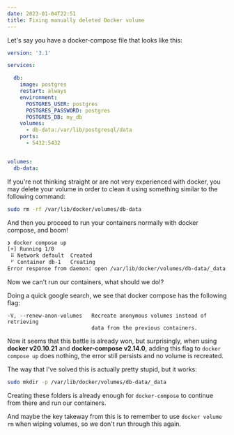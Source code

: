 ```yaml
---
date: 2023-01-04T22:51
title: Fixing manually deleted Docker volume
---
```


Let's say you have a docker-compose file that looks like this:

```yaml
version: '3.1'

services:

  db:
    image: postgres
    restart: always
    environment:
      POSTGRES_USER: postgres
      POSTGRES_PASSWORD: postgres
      POSTGRES_DB: my_db
    volumes:
      - db-data:/var/lib/postgresql/data
    ports:
      - 5432:5432


volumes:
  db-data:
```

If you're not thinking straight or are not very experienced with docker, you may 
delete your volume in order to clean it using something similar to the following command:

```bash
sudo rm -rf /var/lib/docker/volumes/db-data
```

And then you proceed to run your containers normally with docker compose,
and boom!

```bash
❯ docker compose up
[+] Running 1/0
 ⠿ Network default  Created                                                                                 0.0s
 ⠋ Container db-1   Creating                                                                                0.0s
Error response from daemon: open /var/lib/docker/volumes/db-data/_data: no such file or directory
```

Now we can't run our containers, what should we do!?

Doing a quick google search, we see that docker compose has the following flag:
```
-V, --renew-anon-volumes   Recreate anonymous volumes instead of retrieving
                           data from the previous containers.
```

Now it seems that this battle is already won, but surprisingly, when using
**docker v20.10.21** and **docker-compose v2.14.0**, adding this flag to `docker compose
up` does nothing, the error still persists and no volume is recreated.

The way that I've solved this is actually pretty stupid, but it works:

```bash
sudo mkdir -p /var/lib/docker/volumes/db-data/_data
```

Creating these folders is already enough for `docker-compose` to continue from
there and run our containers.

And maybe the key takeway from this is to remember to use `docker volume rm`
when wiping volumes, so we don't run through this again.
